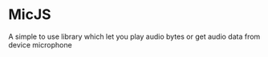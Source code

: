 # MicJS
A simple to use library which let you play audio bytes or get audio data from device microphone
